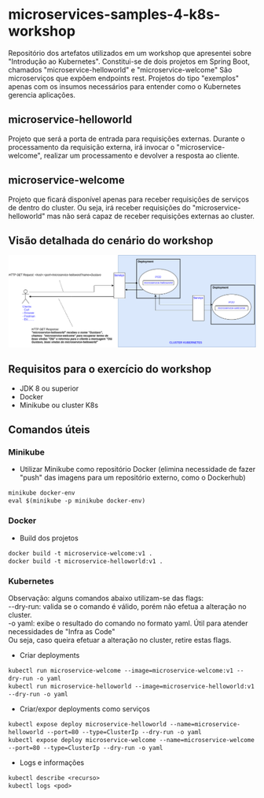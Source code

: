 # microservices-samples-4-k8s-workshop

Repositório dos artefatos utilizados em um workshop que apresentei sobre "Introdução ao Kubernetes".
Constitui-se de dois projetos em Spring Boot, chamados "microservice-helloworld" e "microservice-welcome"
São microserviços que expõem endpoints rest. Projetos do tipo "exemplos" apenas com os insumos necessários para entender como o Kubernetes gerencia aplicações.

## microservice-helloworld

Projeto que será a porta de entrada para requisições externas. 
Durante o processamento da requisição externa, irá invocar o "microservice-welcome", realizar um processamento e devolver a resposta ao cliente.

## microservice-welcome

Projeto que ficará disponível apenas para receber requisições de serviços de dentro do cluster. Ou seja, irá receber requisições do "microservice-helloworld" mas não será capaz de receber requisições externas ao cluster.

## Visão detalhada do cenário do workshop
![alt text](https://github.com/gbrandao07/microservices-samples-4-k8s-workshop/blob/master/diagram-demo-new.png?raw=true)

## Requisitos para o exercício do workshop

- JDK 8 ou superior
- Docker
- Minikube ou cluster K8s 

## Comandos úteis

### Minikube

- Utilizar Minikube como repositório Docker (elimina necessidade de fazer "push" das imagens para um repositório externo, como o Dockerhub)
```
minikube docker-env
eval $(minikube -p minikube docker-env)
```

### Docker

- Build dos projetos
```
docker build -t microservice-welcome:v1 .
docker build -t microservice-helloworld:v1 .
```

### Kubernetes

Observação: alguns comandos abaixo utilizam-se das flags:<br>
--dry-run: valida se o comando é válido, porém não efetua a alteração no cluster.<br>
-o yaml: exibe o resultado do comando no formato yaml. Útil para atender necessidades de "Infra as Code"<br>
Ou seja, caso queira efetuar a alteração no cluster, retire estas flags.

- Criar deployments 
```
kubectl run microservice-welcome --image=microservice-welcome:v1 --dry-run -o yaml
kubectl run microservice-helloworld --image=microservice-helloworld:v1 --dry-run -o yaml
```
- Criar/expor deployments como serviços
```
kubectl expose deploy microservice-helloworld --name=microservice-helloworld --port=80 --type=ClusterIp --dry-run -o yaml
kubectl expose deploy microservice-welcome --name=microservice-welcome --port=80 --type=ClusterIp --dry-run -o yaml
```
- Logs e informações
```
kubectl describe <recurso> 
kubectl logs <pod>
```
